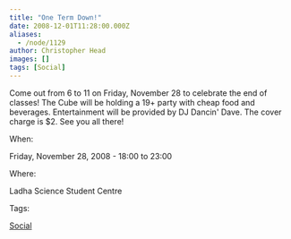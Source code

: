 ```yaml
---
title: "One Term Down!"
date: 2008-12-01T11:28:00.000Z
aliases:
  - /node/1129
author: Christopher Head
images: []
tags: [Social]
---
```


Come out from 6 to 11 on Friday, November 28 to celebrate the end of classes! The Cube will be holding a 19+ party with cheap food and beverages. Entertainment will be provided by DJ Dancin' Dave. The cover charge is $2. See you all there!

When: 

Friday, November 28, 2008 - 18:00 to 23:00

Where: 

Ladha Science Student Centre

Tags: 

[Social](/social)
